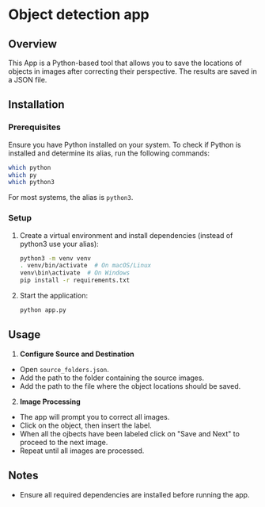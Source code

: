 # Object detection app

## Overview
This App is a Python-based tool that allows you to save the locations of objects in images after correcting their perspective. The results are saved in a JSON file. 

## Installation
### Prerequisites
Ensure you have Python installed on your system. To check if Python is installed and determine its alias, run the following commands:

```sh
which python
which py
which python3
```

For most systems, the alias is `python3`.

### Setup
1. Create a virtual environment and install dependencies (instead of python3 use your alias):

   ```sh
   python3 -m venv venv
   . venv/bin/activate  # On macOS/Linux
   venv\bin\activate  # On Windows
   pip install -r requirements.txt
   ```

2. Start the application:

   ```sh
   python app.py
   ```

## Usage
1. **Configure Source and Destination**
  - Open `source_folders.json`.
  - Add the path to the folder containing the source images.
  - Add the path to the file where the object locations should be saved.

2. **Image Processing**
  - The app will prompt you to correct all images.
  - Click on the object, then insert the label.
  - When all the ojbects have been labeled click on "Save and Next" to proceed to the next image.
  - Repeat until all images are processed.

## Notes
- Ensure all required dependencies are installed before running the app.
